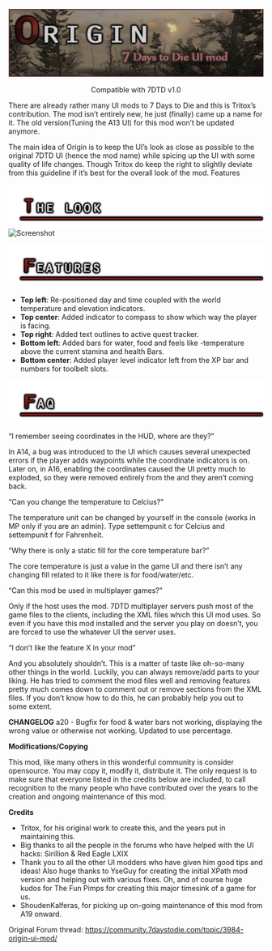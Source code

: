 ![OriginUILogo](Origin_UI/images/originui_header.png)
<p align="center">Compatible with 7DTD v1.0</p>

There are already rather many UI mods to 7 Days to Die and this is Tritox’s contribution. The mod isn’t entirely new, he just (finally) came up a name for it. The old version(Tuning the A13 UI) for this mod won’t be updated anymore.

The main idea of Origin is to keep the UI’s look as close as possible to the original 7DTD UI (hence the mod name) while spicing up the UI with some quality of life changes. Though Tritox do keep the right to slightly deviate from this guideline if it’s best for the overall look of the mod.
Features

![TheLook](Origin_UI/images/origin-title-red01.png)
![Screenshot](Origin_UI/images/Origin_UI.png)

![Features](Origin_UI/images/origin-title-red02.png)
* **Top left**: Re-positioned day and time coupled with the world temperature and elevation indicators.
* **Top center**: Added indicator to compass to show which way the player is facing.
* **Top right**: Added text outlines to active quest tracker.
* **Bottom left**: Added bars for water, food and feels like -temperature above the current stamina and health Bars.
* **Bottom center**: Added player level indicator left from the XP bar and numbers for toolbelt slots.

![FAQ](Origin_UI/images/origin-title-red04.png)

“I remember seeing coordinates in the HUD, where are they?”

In A14, a bug was introduced to the UI which causes several unexpected errors if the player adds waypoints while the coordinate indicators is on. Later on, in A16, enabling the coordinates caused the UI pretty much to exploded, so they were removed entirely from the and they aren’t coming back.

“Can you change the temperature to Celcius?”

The temperature unit can be changed by yourself in the console (works in MP only if you are an admin). Type settempunit c for Celcius and settempunit f for Fahrenheit.

“Why there is only a static fill for the core temperature bar?”

The core temperature is just a value in the game UI and there isn’t any changing fill related to it like there is for food/water/etc.

“Can this mod be used in multiplayer games?”

Only if the host uses the mod. 7DTD multiplayer servers push most of the game files to the clients, including the XML files which this UI mod uses. So even if you have this mod installed and the server you play on doesn’t, you are forced to use the whatever UI the server uses.

“I don’t like the feature X in your mod”

And you absolutely shouldn’t. This is a matter of taste like oh-so-many other things in the world. Luckily, you can always remove/add parts to your liking. He has tried to comment the mod files well and removing features pretty much comes down to comment out or remove sections from the XML files. If you don’t know how to do this, he can probably help you out to some extent.

**CHANGELOG**
a20 - Bugfix for food & water bars not working, displaying the wrong value or otherwise not working. Updated to use percentage.

**Modifications/Copying**

This mod, like many others in this wonderful community is consider opensource. You may copy it, modify it, distribute it. The only request is to make sure that everyone listed in the credits below are included, to call recognition to the many people who have contributed over the years to the creation and ongoing maintenance of this mod.

**Credits**

* Tritox, for his original work to create this, and the years put in maintaining this.
* Big thanks to all the people in the forums who have helped with the UI hacks: Sirillion & Red Eagle LXIX
* Thank you to all the other UI modders who have given him good tips and ideas! Also huge thanks to YseGuy for creating the initial XPath mod version and helping out with various fixes. Oh, and of course huge kudos for The Fun Pimps for creating this major timesink of a game for us.
* ShoudenKalferas, for picking up on-going maintenance of this mod from A19 onward.


Original Forum thread: https://community.7daystodie.com/topic/3984-origin-ui-mod/